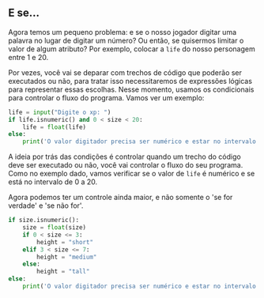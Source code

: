 ## E se...

Agora temos um pequeno problema: e se o nosso jogador digitar uma palavra no lugar de digitar um número? Ou então, se quisermos limitar o valor de algum atributo? Por exemplo, colocar a ```life``` do nosso personagem entre 1 e 20.

Por vezes, você vai se deparar com trechos de código que poderão ser executados ou não, para tratar isso necessitaremos de expressões lógicas para representar essas escolhas. Nesse momento, usamos os condicionais para controlar o fluxo do programa. Vamos ver um exemplo:

```python
life = input("Digite o xp: ")
if life.isnumeric() and 0 < size < 20:
    life = float(life)
else:
    print('O valor digitador precisa ser numérico e estar no intervalo de 0 a 20.')
```

A ideia por trás das condições é controlar quando um trecho do código deve ser executado ou não, você vai controlar o fluxo do seu programa. Como no exemplo dado, vamos verificar se o valor de ```life``` é numérico e se está no intervalo de 0 a 20.

Agora podemos ter um controle ainda maior, e não somente o 'se for verdade' e 'se não for'.

```python
if size.isnumeric():
    size = float(size)
    if 0 < size <= 3:
        height = "short"
    elif 3 < size <= 7:
        height = "medium"
    else:
        height = "tall"
else:
    print('O valor digitador precisa ser numérico e estar no intervalo de 1 a 10.')
```
